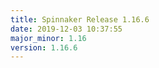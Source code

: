 ```yaml
---
title: Spinnaker Release 1.16.6
date: 2019-12-03 10:37:55
major_minor: 1.16
version: 1.16.6
---
```


<script src="https://gist.github.com/spinnaker-release/b200688131077600c458b07e0ae88052.js"/>
